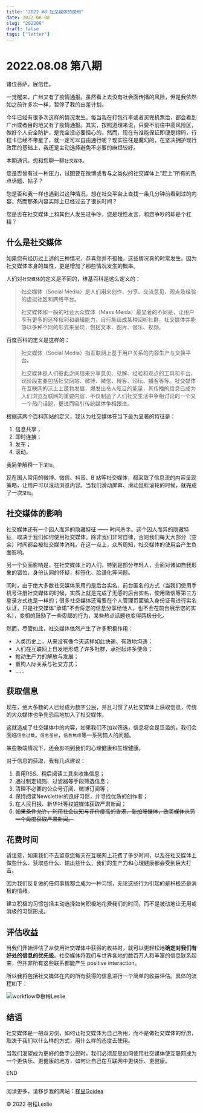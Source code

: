 ```yaml
---
title: "2022 #8 社交媒体的使用"
date: 2022-08-08
slug: "202208"
draft: false
tags: ["letter"]
---
```


# 2022.08.08 第八期

诸位菩萨，展信佳。

一觉醒来，广州又有了疫情通报。虽然看上去没有社会面传播的风险，但是我依然如之前许多次一样，暂停了我的出差计划。

今年已经有很多次这样的情况发生。每当我在打包行李或者买完机票后，都会看到广州或者目的地又有了疫情通报。其实，按照道理来说，只要不前往中高风险区，做好个人安全防护，是完全没必要担心的。然而，现在有谁能保证即便是绿码，行程卡已经不带星了，就一定可以自由通行呢？现实往往是魔幻的，在坚决拥护现行政策的基础上，我还是主动选择避免不必要的麻烦较好。

本期通讯，想和您聊一聊`社交媒体`。

您是否曾有过一种压力，试图要在微博或者与之类似的社交媒体上“赶上”所有的热点话题、帖子？

您是否和我一样也遇到过这种情况，想在社交平台上查找一条几分钟前看到过的内容，然而那条内容实际上已经过去了很长时间？

您是否在社交媒体上和其他人发生过争吵，您是理性发言，和您争吵的却是个杠精？

## 什么是社交媒体

如果您有经历过上述的三种情况，恭喜您并不孤独，这些情况真的时常发生。因为社交媒体本身的属性，更是增加了那些情况发生的概率。

人们对`社交媒体`的定义是不同的，维基百科是这么定义的：

> 社交媒体（Social Media）是人们用来创作、分享、交流意见、观点及经验的虚拟社区和网络平台。
>
> 社交媒体和一般的社会大众媒体（Mass Meida）最显著的不同是，让用户享有更多的选择权利和编辑能力，自行集结成某种阅听社群。社交媒体并能够以多种不同的形式来呈现，包括文本、图片、音乐、视频。

百度百科的定义是这样的：

> 社交媒体（Social Media）指互联网上基于用户关系的内容生产与交换平台。
>
> 社交媒体是人们彼此之间用来分享意见、见解、经验和观点的工具和平台，现阶段主要包括社交网站、微博、微信、博客、论坛、播客等等。社交媒体在互联网的沃土上蓬勃发展，爆发出令人眩目的能量，其传播的信息已成为人们浏览互联网的重要内容，不仅制造了人们社交生活中争相讨论的一个又一个热门话题，更进而吸引传统媒体争相跟进。

根据这两个百科网站的定义，我认为社交媒体在当下最为显著的特征是：

1. 信息共享；
2. 即时连接；
3. 发布；
4. 滚动。

我简单解释一下`滚动`。

现在国人常用的微博、微信、抖音、B 站等社交媒体，都采取了信息流的内容呈现策略，让用户可以滚动浏览内容。当我们滑动屏幕、滑动鼠标滚轮的时候，就完成了一次`滚动`。

## 社交媒体的影响

社交媒体还有一个因人而异的隐藏特征 —— 时间杀手。这个因人而异的隐藏特征，取决于我们如何使用社交媒体。除非我们非常自律，否则我们每天大部分（空余）时间都会被社交媒体消耗。在这一点上，众所周知，社交媒体的使用会产生负面影响。

另一个负面影响是，在社交媒体上的人们，特别是部分年轻人，会面对诸如自我形象的错位，身份认同的怀疑，标签化、脸谱化等问题。

同时，由于绝大多数社交媒体采用的是后台实名、前台匿名的方式（当我们使用手机号注册社交媒体的时候，实质上就是完成了无感的后台实名，使用微信等第三方登录方式也是一样的；很多社交媒体还需要在个人管理页面输入身份证号进行实名认证，只是社交媒体“承诺”不会将您的信息分享给他人，也不会在前台展示您的实名），变相的鼓励了一些卑鄙的行为，某些热点话题也变得两极分化。

然而，尽管如此，社交媒体依然产生了许多积极作用：

* 人类历史上，从来没有像今天这样如此快速、有效地沟通；
* 人们在互联网上自发地形成了许多社群，承担起许多使命；
* 推动生产力的解放与发展；
* 重构人际关系与社交方式；
* ……

## 获取信息

现在，绝大多数的人已经成为数字公民，并且习惯了从社交媒体上获取信息，传统的大众媒体也争先恐后地加入了社交媒体。

这就造成了社交媒体中的内容，如果我们不加以筛选，信息将会是泛滥的，我们会面临`信息过载`，`信息茧房`，`信息焦虑`等一系列恼人的问题。

某些极端情况下，还会影响到我们的心理健康和生理健康。

对于信息的获取，我有几点建议：

1. 善用RSS、稍后阅读工具来收集信息；
2. 通过制定规则、过滤器等手段筛选信息；
3. 清理不必要的公众号订阅、微博订阅等；
4. 保持阅读Newsletter的良好习惯，并寻找优质的创作者；
5. 在人民日报、新华社等权威媒体获取严肃新闻；
6. ~~如果条件允许，利用社会认知与评价度高的香港、新加坡媒体，欧美媒体从另一个角度获取严肃新闻。~~

## 花费时间

请注意，如果我们不去留意您每天在互联网上花费了多少时间，以及在社交媒体上做些什么、获取些什么、输出些什么，我们的生产力和心理健康都会受到巨大打击。

因为我们反复做的任何事情都会成为一种习惯，无论这些行为引起的是积极还是消极的情绪。

建立积极的习惯包括主动选择如何积极地花费我们的时间，而不是被动地让无用或消极的习惯形成。

## 评估收益

当我们开始评估了从使用社交媒体中获得的收益时，就可以更轻松地**确定对我们有好处的信息的优先级**。社交媒体将我们与世界各地的数百万人和丰富的信息联系起来，但并非所有这些联系都能产生 positive interaction。

所以我将包括社交媒体在内的所有获得的信息进行一个简单的收益评估。具体的流程如下：

![workflow©️樹程Leslie](https://hhzz-1300713987.cos.na-siliconvalley.myqcloud.com/2022/08/08/62f0b28dd8f26.png)

## 结语

社交媒体是一把双刃剑，如何让社交媒体为自己所用，而不是做社交媒体的俘虏，取决于我们以什么样的方式，用什么样的态度去使用。

当我们渴望成为更好的数字公民时，我们必须反思如何使用社交媒体使互联网成为一个更快乐、更健康的地方，如何让自己在互联网中更快乐、更健康。

END

---

阅读更多，请移步我的网站：[槿呈Goidea](https://www.justgoidea.com/)

© 2022 樹程Leslie
